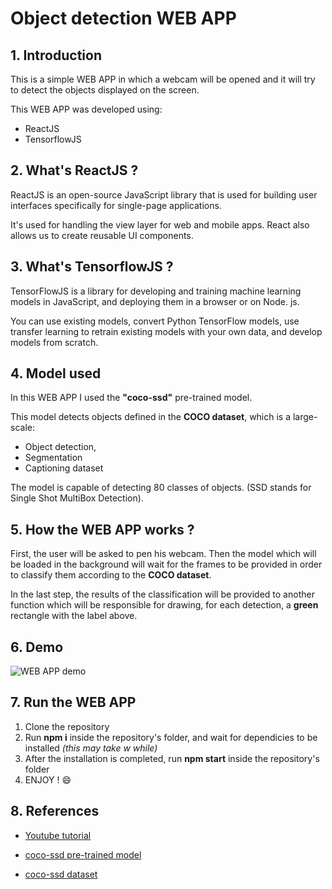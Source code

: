 # Object detection WEB APP

## 1. Introduction

This is a simple WEB APP in which a webcam will be opened and it will try to detect the objects displayed on the screen.

This WEB APP was developed using:

* ReactJS
* TensorflowJS

## 2. What's ReactJS ?

ReactJS is an open-source JavaScript library that is used for building user interfaces specifically for single-page applications. 

It's used for handling the view layer for web and mobile apps. React also allows us to create reusable UI components.

## 3. What's TensorflowJS ?

TensorFlowJS is a library for developing and training machine learning models in JavaScript, and deploying them in a browser or on Node. js. 

You can use existing models, convert Python TensorFlow models, use transfer learning to retrain existing models with your own data, and develop models from scratch.

## 4. Model used

In this WEB APP I used the **"coco-ssd"** pre-trained model. 

This model detects objects defined in the **COCO dataset**, which is a large-scale: 

* Object detection, 
* Segmentation
* Captioning dataset

The model is capable of detecting 80 classes of objects. (SSD stands for Single Shot MultiBox Detection).

## 5. How the WEB APP works ?

First, the user will be asked to pen his webcam. Then the model which will be loaded in the background will wait for the frames to be provided in order to classify them according to the **COCO dataset**. 

In the last step, the results of the classification will be provided to another function which will be responsible for drawing, for each detection, a **green** rectangle with the label above.

## 6. Demo

![WEB APP demo](./assets/app_demo.gif "WEB APP demo")

## 7. Run the WEB APP

1. Clone the repository
2. Run **npm i** inside the repository's folder, and wait for dependicies to be installed *(this may take w while)*
3. After the installation is completed, run **npm start** inside the repository's folder
4. ENJOY ! 😄

## 8. References

* [Youtube tutorial](https://www.youtube.com/watch?v=uTdUUpfA83s&t=476s&ab_channel=NicholasRenotte)

* [coco-ssd pre-trained model](https://www.youtube.com/watch?v=uTdUUpfA83s&t=476s&ab_channel=NicholasRenotte)

* [coco-ssd dataset](https://cocodataset.org/#home)